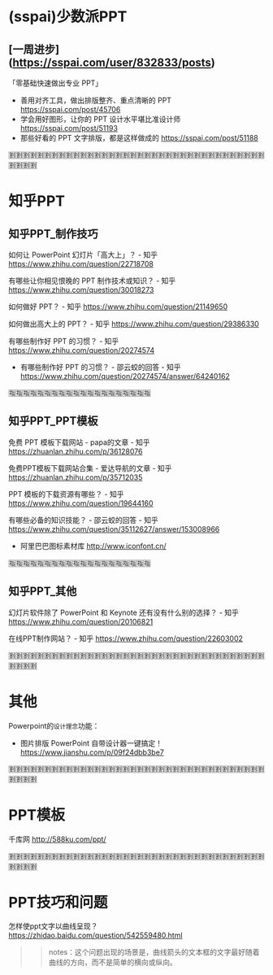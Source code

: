# (sspai)少数派PPT

## [一周进步] (https://sspai.com/user/832833/posts)

「零基础快速做出专业 PPT」
- 善用对齐工具，做出排版整齐、重点清晰的 PPT https://sspai.com/post/45706
- 学会用好图形，让你的 PPT 设计水平堪比准设计师 https://sspai.com/post/51193
- 那些好看的 PPT 文字排版，都是这样做成的 https://sspai.com/post/51188

:u5272::u5272::u5272::u5272::u5272::u5272::u5272::u5272::u5272::u5272::u5272::u5272::u5272::u5272::u5272::u5272::u5272::u5272::u5272::u5272::u5272::u5272::u5272::u5272::u5272::u5272::u5272::u5272::u5272::u5272::u5272::u5272::u5272::u5272::u5272::u5272::u5272::u5272::u5272::u5272:

# 知乎PPT

## 知乎PPT_制作技巧

如何让 PowerPoint 幻灯片「高大上」？ - 知乎
https://www.zhihu.com/question/22718708

有哪些让你相见恨晚的 PPT 制作技术或知识？ - 知乎
https://www.zhihu.com/question/30018273

如何做好 PPT？ - 知乎
https://www.zhihu.com/question/21149650

如何做出高大上的 PPT？ - 知乎
https://www.zhihu.com/question/29386330

有哪些制作好 PPT 的习惯？ - 知乎 https://www.zhihu.com/question/20274574
- 有哪些制作好 PPT 的习惯？ - 邵云蛟的回答 - 知乎 https://www.zhihu.com/question/20274574/answer/64240162

:u6307::u6307::u6307::u6307::u6307::u6307::u6307::u6307::u6307::u6307::u6307::u6307::u6307::u6307::u6307::u6307::u6307::u6307::u6307::u6307:

## 知乎PPT_PPT模板

免费 PPT 模板下载网站 - papa的文章 - 知乎 https://zhuanlan.zhihu.com/p/36128076

免费PPT模板下载网站合集 - 爱达导航的文章 - 知乎 https://zhuanlan.zhihu.com/p/35712035

PPT 模板的下载资源有哪些？ - 知乎 https://www.zhihu.com/question/19644160

有哪些必备的知识技能？ - 邵云蛟的回答 - 知乎 https://www.zhihu.com/question/35112627/answer/153008966
- 阿里巴巴图标素材库 http://www.iconfont.cn/

:u6307::u6307::u6307::u6307::u6307::u6307::u6307::u6307::u6307::u6307::u6307::u6307::u6307::u6307::u6307::u6307::u6307::u6307::u6307::u6307:

## 知乎PPT_其他

幻灯片软件除了 PowerPoint 和 Keynote 还有没有什么别的选择？ - 知乎
https://www.zhihu.com/question/20106821

在线PPT制作网站？ - 知乎
https://www.zhihu.com/question/22603002


:u5272::u5272::u5272::u5272::u5272::u5272::u5272::u5272::u5272::u5272::u5272::u5272::u5272::u5272::u5272::u5272::u5272::u5272::u5272::u5272::u5272::u5272::u5272::u5272::u5272::u5272::u5272::u5272::u5272::u5272::u5272::u5272::u5272::u5272::u5272::u5272::u5272::u5272::u5272::u5272:

# 其他

Powerpoint的`设计理念`功能：
- 图片排版 PowerPoint 自带设计器一键搞定！ https://www.jianshu.com/p/09f24dbb3be7

:u5272::u5272::u5272::u5272::u5272::u5272::u5272::u5272::u5272::u5272::u5272::u5272::u5272::u5272::u5272::u5272::u5272::u5272::u5272::u5272::u5272::u5272::u5272::u5272::u5272::u5272::u5272::u5272::u5272::u5272::u5272::u5272::u5272::u5272::u5272::u5272::u5272::u5272::u5272::u5272:

# PPT模板

千库网 http://588ku.com/ppt/

:u5272::u5272::u5272::u5272::u5272::u5272::u5272::u5272::u5272::u5272::u5272::u5272::u5272::u5272::u5272::u5272::u5272::u5272::u5272::u5272::u5272::u5272::u5272::u5272::u5272::u5272::u5272::u5272::u5272::u5272::u5272::u5272::u5272::u5272::u5272::u5272::u5272::u5272::u5272::u5272:

# PPT技巧和问题

怎样使ppt文字以曲线呈现？ https://zhidao.baidu.com/question/542559480.html
>> notes：这个问题出现的场景是，曲线箭头的文本框的文字最好随着曲线的方向，而不是简单的横向或纵向。

